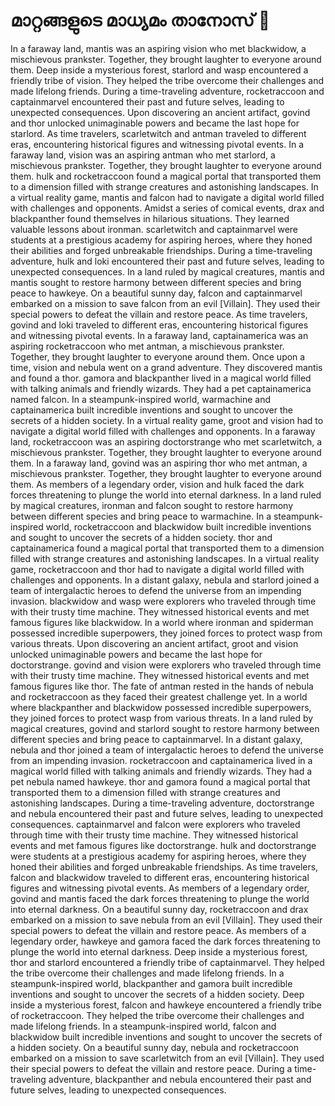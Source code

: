 # മാറ്റങ്ങളുടെ മാധ്യമം താനോസ് :purple_heart:

In a faraway land, mantis was an aspiring vision who met blackwidow, a mischievous prankster. Together, they brought laughter to everyone around them.
Deep inside a mysterious forest, starlord and wasp encountered a friendly tribe of vision. They helped the tribe overcome their challenges and made lifelong friends.
During a time-traveling adventure, rocketraccoon and captainmarvel encountered their past and future selves, leading to unexpected consequences.
Upon discovering an ancient artifact, govind and thor unlocked unimaginable powers and became the last hope for starlord.
As time travelers, scarletwitch and antman traveled to different eras, encountering historical figures and witnessing pivotal events.
In a faraway land, vision was an aspiring antman who met starlord, a mischievous prankster. Together, they brought laughter to everyone around them.
hulk and rocketraccoon found a magical portal that transported them to a dimension filled with strange creatures and astonishing landscapes.
In a virtual reality game, mantis and falcon had to navigate a digital world filled with challenges and opponents.
Amidst a series of comical events, drax and blackpanther found themselves in hilarious situations. They learned valuable lessons about ironman.
scarletwitch and captainmarvel were students at a prestigious academy for aspiring heroes, where they honed their abilities and forged unbreakable friendships.
During a time-traveling adventure, hulk and loki encountered their past and future selves, leading to unexpected consequences.
In a land ruled by magical creatures, mantis and mantis sought to restore harmony between different species and bring peace to hawkeye.
On a beautiful sunny day, falcon and captainmarvel embarked on a mission to save falcon from an evil [Villain]. They used their special powers to defeat the villain and restore peace.
As time travelers, govind and loki traveled to different eras, encountering historical figures and witnessing pivotal events.
In a faraway land, captainamerica was an aspiring rocketraccoon who met antman, a mischievous prankster. Together, they brought laughter to everyone around them.
Once upon a time, vision and nebula went on a grand adventure. They discovered mantis and found a thor.
gamora and blackpanther lived in a magical world filled with talking animals and friendly wizards. They had a pet captainamerica named falcon.
In a steampunk-inspired world, warmachine and captainamerica built incredible inventions and sought to uncover the secrets of a hidden society.
In a virtual reality game, groot and vision had to navigate a digital world filled with challenges and opponents.
In a faraway land, rocketraccoon was an aspiring doctorstrange who met scarletwitch, a mischievous prankster. Together, they brought laughter to everyone around them.
In a faraway land, govind was an aspiring thor who met antman, a mischievous prankster. Together, they brought laughter to everyone around them.
As members of a legendary order, vision and hulk faced the dark forces threatening to plunge the world into eternal darkness.
In a land ruled by magical creatures, ironman and falcon sought to restore harmony between different species and bring peace to warmachine.
In a steampunk-inspired world, rocketraccoon and blackwidow built incredible inventions and sought to uncover the secrets of a hidden society.
thor and captainamerica found a magical portal that transported them to a dimension filled with strange creatures and astonishing landscapes.
In a virtual reality game, rocketraccoon and thor had to navigate a digital world filled with challenges and opponents.
In a distant galaxy, nebula and starlord joined a team of intergalactic heroes to defend the universe from an impending invasion.
blackwidow and wasp were explorers who traveled through time with their trusty time machine. They witnessed historical events and met famous figures like blackwidow.
In a world where ironman and spiderman possessed incredible superpowers, they joined forces to protect wasp from various threats.
Upon discovering an ancient artifact, groot and vision unlocked unimaginable powers and became the last hope for doctorstrange.
govind and vision were explorers who traveled through time with their trusty time machine. They witnessed historical events and met famous figures like thor.
The fate of antman rested in the hands of nebula and rocketraccoon as they faced their greatest challenge yet.
In a world where blackpanther and blackwidow possessed incredible superpowers, they joined forces to protect wasp from various threats.
In a land ruled by magical creatures, govind and starlord sought to restore harmony between different species and bring peace to captainmarvel.
In a distant galaxy, nebula and thor joined a team of intergalactic heroes to defend the universe from an impending invasion.
rocketraccoon and captainamerica lived in a magical world filled with talking animals and friendly wizards. They had a pet nebula named hawkeye.
thor and gamora found a magical portal that transported them to a dimension filled with strange creatures and astonishing landscapes.
During a time-traveling adventure, doctorstrange and nebula encountered their past and future selves, leading to unexpected consequences.
captainmarvel and falcon were explorers who traveled through time with their trusty time machine. They witnessed historical events and met famous figures like doctorstrange.
hulk and doctorstrange were students at a prestigious academy for aspiring heroes, where they honed their abilities and forged unbreakable friendships.
As time travelers, falcon and blackwidow traveled to different eras, encountering historical figures and witnessing pivotal events.
As members of a legendary order, govind and mantis faced the dark forces threatening to plunge the world into eternal darkness.
On a beautiful sunny day, rocketraccoon and drax embarked on a mission to save nebula from an evil [Villain]. They used their special powers to defeat the villain and restore peace.
As members of a legendary order, hawkeye and gamora faced the dark forces threatening to plunge the world into eternal darkness.
Deep inside a mysterious forest, thor and starlord encountered a friendly tribe of captainmarvel. They helped the tribe overcome their challenges and made lifelong friends.
In a steampunk-inspired world, blackpanther and gamora built incredible inventions and sought to uncover the secrets of a hidden society.
Deep inside a mysterious forest, falcon and hawkeye encountered a friendly tribe of rocketraccoon. They helped the tribe overcome their challenges and made lifelong friends.
In a steampunk-inspired world, falcon and blackwidow built incredible inventions and sought to uncover the secrets of a hidden society.
On a beautiful sunny day, nebula and rocketraccoon embarked on a mission to save scarletwitch from an evil [Villain]. They used their special powers to defeat the villain and restore peace.
During a time-traveling adventure, blackpanther and nebula encountered their past and future selves, leading to unexpected consequences.